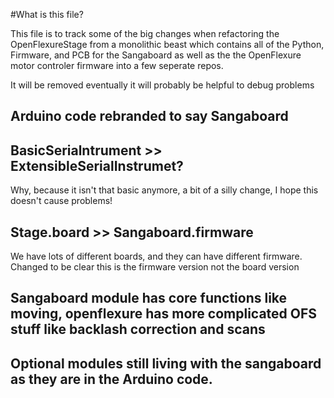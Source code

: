 #What is this file?

This file is to track some of the big changes when refactoring the OpenFlexureStage from a monolithic beast which contains all of the Python, Firmware, and PCB for the Sangaboard as well as the the OpenFlexure motor controler firmware into a few seperate repos.

It will be removed eventually it will probably be helpful to debug problems

## Arduino code rebranded to say Sangaboard

## BasicSerialntrument >> ExtensibleSerialInstrumet?
Why, because it isn't that basic anymore, a bit of a silly change, I hope this doesn't cause problems!

## Stage.board >> Sangaboard.firmware
We have lots of different boards, and they can have different firmware. Changed to be clear this is the firmware version not the board version


## Sangaboard module has core functions like moving, openflexure has more complicated OFS stuff like backlash correction and scans

## Optional modules still living with the sangaboard as they are in the Arduino code.